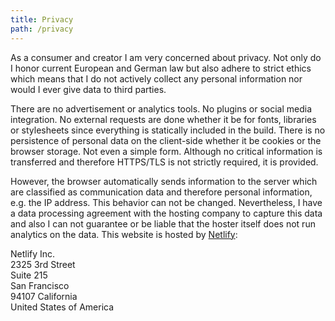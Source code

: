 ```yaml
---
title: Privacy
path: /privacy
---
```


As a consumer and creator I am very concerned about privacy. Not only do I honor current European and German law but also adhere to strict ethics which means that I do not actively collect any personal information nor would I ever give data to third parties.

There are no advertisement or analytics tools. No plugins or social media integration. No external requests are done whether it be for fonts, libraries or stylesheets since everything is statically included in the build. There is no persistence of personal data on the client-side whether it be cookies or the browser storage. Not even a simple form. Although no critical information is transferred and therefore HTTPS/TLS is not strictly required, it is provided.

However, the browser automatically sends information to the server which are classified as communication data and therefore personal information, e.g. the IP address. This behavior can not be changed. Nevertheless, I have a data processing agreement with the hosting company to capture this data and also I can not guarantee or be liable that the hoster itself does not run analytics on the data. This website is hosted by [Netlify](https://www.netlify.com/gdpr/):

Netlify Inc.<br/>
2325 3rd Street<br/>
Suite 215<br/>
San Francisco<br/>
94107 California<br/>
United States of America
